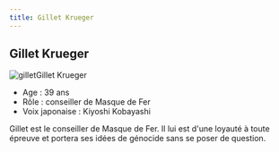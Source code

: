 ```yaml
---
title: Gillet Krueger
---
```


Gillet Krueger
--------------

![gillet](/images/stories/saga/F91/persos/crossbone/gillet.jpg)Gillet Krueger  
- Age : 39 ans  
- Rôle : conseiller de Masque de Fer  
- Voix japonaise : Kiyoshi Kobayashi


Gillet est le conseiller de Masque de Fer. Il lui est d'une loyauté à toute épreuve et portera ses idées de génocide sans se poser de question.

